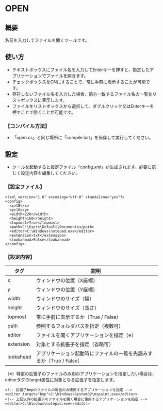 # OPEN

## 概要

名前を入力してファイルを開くツールです。

## 使い方

- テキストボックスにファイル名を入力してEnterキーを押すと、指定したアプリケーションでファイルを開きます。
- チェックボックスをONにすることで、常に手前に表示することが可能です。
- 存在しないファイル名を入力した場合、前方一致するファイル名の一覧をリストボックスに表示します。
- ファイルをリストボックスから選択して、ダブルクリック又はEnterキーを押すことで開くことが可能です。

### 【コンパイル方法】

- 「open.cs」と同じ場所に「compile.bat」を保存して実行してください。

## 設定

- ツールを起動すると設定ファイル「config.xml」が生成されます。必要に応じて設定内容を編集してください。

### 【設定ファイル】

```
<?xml version="1.0" encoding="utf-8" standalone="yes"?>
<config>
  <x>10</x>
  <y>10</y>
  <width>220</width>
  <height>160</height>
  <topmost>True</topmost>
  <path>C:\Users\Default\Documents</path>
  <editor>C:\Windows\notepad.exe</editor>
  <extension>txt</extension>
  <lookahead>False</lookahead>
</config>
```

### 【設定内容】

|タグ     |説明                                                                |
|---------|--------------------------------------------------------------------|
|x        |ウィンドウの位置（X座標）                                           |
|y        |ウィンドウの位置（Y座標）                                           |
|width    |ウィンドウのサイズ（幅）                                            |
|height   |ウィンドウのサイズ（高さ）                                          |
|topmost  |常に手前に表示するか（True / False）                                |
|path     |参照するフォルダパスを指定（複数可）                                |
|editor   |ファイルを開くアプリケーションを指定（※）                          |
|extension|対象とする拡張子を指定（省略可）                                    |
|lookahead|アプリケーション起動時にファイルの一覧を先読みするか（True / False）|

（※）特定の拡張子のファイルのみ別のアプリケーションを指定したい場合は、editorタグのtarget属性に対象となる拡張子を指定します。
```
<!-- 拡張子bmpのファイルの場合のみ使用するアプリケーションを指定 -->
<editor target="bmp">C:\Windows\System32\mspaint.exe</editor>
<!-- 上記以外の拡張子のファイルを開く場合に使用するアプリケーションを指定 -->
<editor>C:\Windows\notepad.exe</editor>
```
